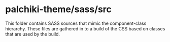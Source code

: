 # palchiki-theme/sass/src

This folder contains SASS sources that mimic the component-class hierarchy. These files
are gathered in to a build of the CSS based on classes that are used by the build.
